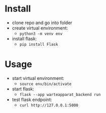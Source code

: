 # Install
- clone repo and go into folder
- create virtual environment:
  - `python3 -m venv env`
- install flask:
  - `pip install Flask`
# Usage
- start virtual environment:
  - `source env/bin/activate`
- start flask:
  - `flask --app warteapparat_backend run`
- test flask endpoint:
  - `curl http://127.0.0.1:5000`
